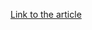 [Link to the article](https://blog.eclecticiq.com/ransomware-in-the-cloud-scattered-spider-targeting-insurance-and-financial-industries?hsLang=en)
